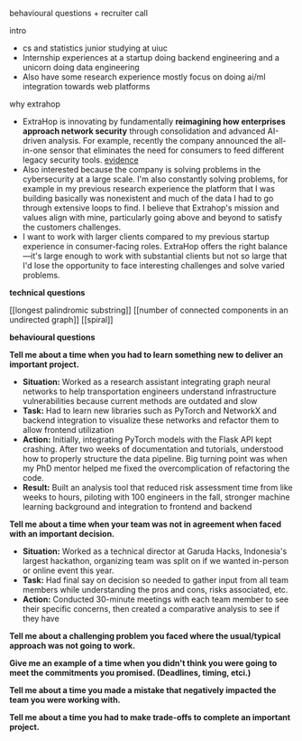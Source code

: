 behavioural questions + recruiter call

intro
- cs and statistics junior studying at uiuc
- Internship experiences at a startup doing backend engineering and a unicorn doing data engineering
- Also have some research experience mostly focus on doing ai/ml integration towards web platforms

why extrahop
- ExtraHop is innovating by fundamentally **reimagining how enterprises approach network security** through consolidation and advanced AI-driven analysis. For example, recently the company announced the all-in-one sensor that eliminates the need for consumers to feed different legacy security tools. [evidence](https://www.extrahop.com/news/press-releases/extrahop-disrupts-network-detection-and-response-market-with-industry-first-all-in-one-sensor)
- Also interested because the company is solving problems in the cybersecurity at a large scale. I'm also constantly solving problems, for example in my previous research experience the platform that I was building basically was nonexistent and much of the data I had to go through extensive loops to find. I believe that Extrahop's mission and values align with mine, particularly going above and beyond to satisfy the customers challenges.
- I want to work with larger clients compared to my previous startup experience in consumer-facing roles. ExtraHop offers the right balance—it's large enough to work with substantial clients but not so large that I'd lose the opportunity to face interesting challenges and solve varied problems.


**technical questions**

[[longest palindromic substring]]
[[number of connected components in an undirected graph]]
[[spiral]]

**behavioural questions**

**Tell me about a time when you had to learn something new to deliver an important project.**

- **Situation:** Worked as a research assistant integrating graph neural networks to help transportation engineers understand infrastructure vulnerabilities because current methods are outdated and slow
- **Task:** Had to learn new libraries such as PyTorch and NetworkX and backend integration to visualize these networks and refactor them to allow frontend utilization
- **Action:** Initially, integrating PyTorch models with the Flask API kept crashing. After two weeks of documentation and tutorials, understood how to properly structure the data pipeline. Big turning point was when my PhD mentor helped me fixed the overcomplication of refactoring the code.
- **Result:** Built an analysis tool that reduced risk assessment time from like weeks to hours, piloting with 100 engineers in the fall, stronger machine learning background and integration to frontend and backend

**Tell me about a time when your team was not in agreement when faced with an important decision.**

- **Situation:** Worked as a technical director at Garuda Hacks, Indonesia's largest hackathon, organizing team was split on if we wanted in-person or online event this year.
- **Task:** Had final say on decision so needed to gather input from all team members while understanding the pros and cons, risks associated, etc.
- **Action:** Conducted 30-minute meetings with each team member to see their specific concerns, then created a comparative analysis to see if they have 








































**Tell me about a challenging problem you faced where the usual/typical approach was not going to work.**


**Give me an example of a time when you didn't think you were going to meet the commitments you promised. (Deadlines, timing, etci.)**


**Tell me about a time you made a mistake that negatively impacted the team you were working with.**


**Tell me about a time you had to make trade-offs to complete an important project.**
